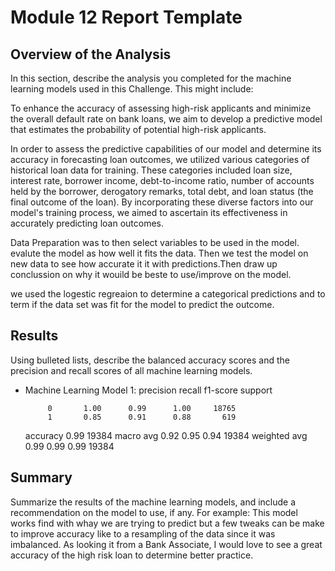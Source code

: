 # Module 12 Report Template

## Overview of the Analysis

In this section, describe the analysis you completed for the machine learning models used in this Challenge. This might include:


To enhance the accuracy of assessing high-risk applicants and minimize the overall default rate on bank loans, we aim to develop a predictive model that estimates the probability of potential high-risk applicants.


In order to assess the predictive capabilities of our model and determine its accuracy in forecasting loan outcomes, we utilized various categories of historical loan data for training. These categories included loan size, interest rate, borrower income, debt-to-income ratio, number of accounts held by the borrower, derogatory remarks, total debt, and loan status (the final outcome of the loan). By incorporating these diverse factors into our model's training process, we aimed to ascertain its effectiveness in accurately predicting loan outcomes.



Data Preparation was to then select variables to be used in the model. evalute the model as how well it fits the data. Then we test the model on new data to see how accurate it it with predictions.Then draw up conclussion on why it wouild be beste to use/improve on the model.

we used the logestic regreaion to determine a categorical predictions and to term if the data set was fit for the model to predict the outcome.

## Results

Using bulleted lists, describe the balanced accuracy scores and the precision and recall scores of all machine learning models.

* Machine Learning Model 1:
  precision    recall  f1-score   support

           0       1.00      0.99      1.00     18765
           1       0.85      0.91      0.88       619

    accuracy                           0.99     19384
   macro avg       0.92      0.95      0.94     19384
weighted avg       0.99      0.99      0.99     19384





## Summary

Summarize the results of the machine learning models, and include a recommendation on the model to use, if any. For example:
This model works find with whay we are trying to predict but a few tweaks can be make to improve accuracy like to a resampling of the data since it was imbalanced.
 As looking it from a Bank Associate, I would love to see a great accuracy of the high risk loan to determine better practice.


